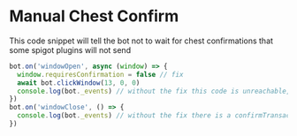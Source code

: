 # Manual Chest Confirm

This code snippet will tell the bot not to wait for chest confirmations that some spigot plugins will not send

```js
bot.on('windowOpen', async (window) => {
  window.requiresConfirmation = false // fix
  await bot.clickWindow(13, 0, 0)
  console.log(bot._events) // without the fix this code is unreachable, the promise never resolve
})
bot.on('windowClose', () => {
  console.log(bot._events) // without the fix there is a confirmTransaction1 listener that is never removed
})
```
